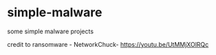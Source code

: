 # simple-malware
some simple malware projects

credit to 
ransomware - NetworkChuck- https://youtu.be/UtMMjXOlRQc
